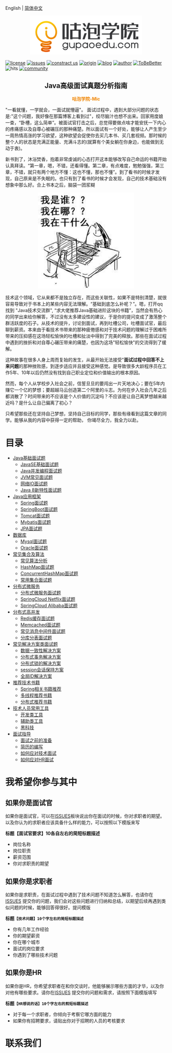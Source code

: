 English | [简体中文](#)

<p align="center"><img width="350" src="README.assets/1566299350462.png"></p>

[![license](https://img.shields.io/apm/l/vim-mode.svg?style=flat-square)](https://github.com/2227324689/ToBeBetter/blob/master/LICENSE) [![issues](https://img.shields.io/bitbucket/issues-raw/2227324689/ToBeBetter.svg?style=flat-square)](https://github.com/2227324689/ToBeBetter/issues) [![constract us](https://img.shields.io/badge/contract%20us-%E5%AE%98%E7%BD%91-brightgreen.svg?style=flat-square)](https://www.gupaoedu.com) [![origin](https://img.shields.io/badge/origin-%E5%92%95%E6%B3%A1%E5%AD%A6%E9%99%A2-yellowgreen.svg?style=flat-square)](https://www.gupaoedu.com) [![blog](https://img.shields.io/badge/blog-%E5%8D%9A%E5%AE%A2-orange.svg?style=flat-square)](https://istio.tech) [![author](https://img.shields.io/badge/author-Mic-blue.svg?style=flat-square)](#) [![ToBeBetter](https://img.shields.io/badge/linked-ToBeBetter-red.svg?style=flat-square)](#) ![hits](http://hits.dwyl.io/ToBeBetter/ToBeBetter.svg?style=flat-square) [![community](https://img.shields.io/badge/community-%E6%8A%80%E6%9C%AF%E7%A4%BE%E5%8C%BA-lightgrey.svg?style=flat-square)](https://gper.club)


<h2 align="center">Java高级面试真题分析指南</h2>
<p align="center" style="color:rgb(240,132,0)"><b>咕泡学院-Mic</b></p>
"一看就懂，一学就会，一面试就懵逼"。 面试过程中，遇到大部分问题的状态是:"这个问题，我好像在那篇博客上看到过"，绞尽脑汁也想不出来。回家用度娘一查，“卧槽，这么简单”。被面试官打击之后，总觉得要做点啥才能安抚一下内心的疼痛感以及自尊心被碾压的那种痛楚。所以面试有一个好处，能够让人产生至少一周热情高涨的学习欲望，这种欲望会促使你去买几本书、买几套视频。那时候的整个人的状态是充满正能量、充满斗志的(就算有个美女躺在你身边，也能做到无动于衷)。

新书到了，沐浴焚香，抱着非常虔诚的心态打开这本能够改写自己命运的书籍开始认真拜读。“第一章，嗯，不错，还看得懂。第二章，有点难度，勉勉强强，第三章，不错，就只有两个地方不懂：这也不懂，那也不懂”。到了看书的时候才发现，自己原来是不失眠的。也只有到了看书的时候才会发现，自己的技术基础没有想象中那么好。合上书本之后，脑袋一团浆糊

<p align="center"><img width="300" src="README.assets/timg.jpg"></p>
技术这个领域，它从来都不是独立存在，而这些关联性，如果不是特别清楚，就很容易导致对于书本上的某些内容无法理解。“基础到底怎么补呢？”。嗯，打开qq找到 "Java技术交流群",  “求大佬推荐Java基础进阶这块的书籍”，当然会有热心的同学出来给你解答，不过没有太多建设性的建议，于是你的提问变成了激荡整个群活跃度的石子。从技术的提升，讨论到面试，再到吐槽公司，吐槽面试官，最后聊到薪资。本来由于看技术书带来的那种疲倦感和对于技术问题的理解过于困难所带来的压抑感在这场轻松愉快的吐槽和扯淡中得到了完美的释放。那些在面试过程中遇到的挫折和对自尊心碾压带来的痛楚，也因为这场"轻松愉快"的交流得到了缓解。

这种故事在很多人身上周而复始的发生，从最开始无法接受"**面试过程中回答不上来问题**的那种挫败感，到逐步适应并且接受这种感觉。是导致很多大龄程序员在工作5年、10年以后仍然没有找到自己职业定位和价值输出的根本原因。

然而，每个人从学校步入社会之前，信誓旦旦的要闯出一片天地决心；要在5年内赚它一个亿的梦想；要超越马云创造第二个阿里的斗志。为何在步入社会几年之后都消散了？时间带来的不应该是个人价值的沉淀吗？不应该是让自己离梦想越来越近吗？是什么让自己偏离了初心？

只希望那些还在坚持自己梦想，坚持自己目标的同学，那些有缘看到这篇文章的同学。能够从我的内容中获得一定的帮助， 你竭尽全力，我全力以赴。




# 目录

- [Java基础面试题](base/README.md)
    - [JavaSE基础面试题](base/README.md#JavaSE基础面试题)
    - [Java并发编程面试题](base/README.md#Java并发编程面试题)
    - [JVM常见面试题](base/README.md#JVM常见面试题)
    - [网络IO面试题](base/README.md#网络IO面试题)
    - [Java 8新特性面试题](base/README.md#Java8新特性分析)
- [Java应用框架](web/README.md)
    - [Spring面试题](web/README.md#Spring面试题)
    - [SpringBoot面试题](web/README.md#SpringBoot面试题)
    - [Tomcat面试题](web/README.md#Tomcat面试题)
    - [Mybatis面试题](web/README.md#java-8)
    - [JPA面试题](web/README.md#JPA面试题)
- [数据库](database/README.md)
    - [Mysql面试题](database/README.md#Mysql面试题)
    - [Oracle面试题](database/README.md#Oracle面试题)
- [常见集合及算法](assets/README.md)
    - [常见算法分析](assets/README.md#常见算法分析)
    - [HashMap面试题](assets/README.md#HashMap面试题)
    - [ConcurrentHashMap面试题](assets/README.md#ConcurrentHashMap面试题)
    - [常用集合面试题](assets/README.md#常用集合面试题)
- [分布式微服务](distribute/README.md)
    - [分布式微服务面试题](distribute/README.md#分布式微服务面试题)
    - [SpringCloud Netflix面试题](distribute/README.md#SpringCloudNetflix面试题)
    - [SpringCloud Alibaba面试题](distribute/README.md#SpringCloudNetflix面试题)
- [分布式高并发](concurrent/README.md)
    - [Redis缓存面试题](concurrent/README.md#Redis缓存)
    - [Memcached面试题](concurrent/README.md#Memcached面试题)
    - [常见消息中间件面试题](concurrent/README.md#常见消息中间件面试题)
    - [分库分表面试题](concurrent/README.md#分库分表面试题)
- [常见解决方案类面试题](solution/README.md)
    - [数据一致性解决方案](solution/README.md#数据一致性解决方案)
    - [分布式事务解决方案](solution/README.md#分布式事务解决方案)
    - [分布式锁的解决方案](solution/README.md#分布式锁的解决方案)
    - [session会话保持方案](solution/README.md#session会话保持方案)
    - [全局ID解决方案](solution/README.md#全局ID解决方案)
- [推荐技术书籍](book/README.md)
    - [Spring相关书籍推荐](book/README.md#Spring类书籍推荐)
    - [多线程推荐书籍](book/README.md#多线程推荐书籍)
    - [分布式推荐书籍](book/README.md#分布式推荐书籍)
- [技术人员常用工具](tools/README.md)
    - [开发类工具](tools/README.md#开发类工具)
    - [辅助类工具](tools/README.md#辅助类工具)
    - [黑科技](tools/README.md#黑科技)
- [面试指导](review/README.md)
    - [面试之前的准备](review/README.md#面试前的准备)
    - [简历的编写](review/README.md#简历的编写)
    - [如何应对技术面试](review/README.md#如何应对技术面试)
    - [如何应对HR面试](review/README.md#如何应对HR面试)



# 我希望你参与其中

## 如果你是面试官

如果你是面试官，可以在[ISSUES](https://github.com/2227324689/ToBeBetter/issues)板块说出你在面试的时候，你对求职者的期望。以及你认为的求职者应该具备什么样的能力，可以按照以下模版来写

**标题【面试官要求】10各自左右的简短标题描述**

* 岗位名称
* 岗位职责
* 薪资范围
* 你对求职责的期望

## 如果你是求职者

如果你是求职责，在面试过程中遇到了技术问题不知道怎么解答，也请你在[ISSUES](https://github.com/2227324689/ToBeBetter/issues) 提交你的问题，我们会对这些问题进行归纳和总结，以期望后续再遇到类似问题的时候，能够回答得很好。提问模版

**标题`【技术问题】10个字左右的简短标题描述`**

* 你有几年工作经验
* 你的期望薪资
* 你在哪个城市
* 面试的岗位要求
* 你遇到了哪些技术问题

## 如果你是HR

如果你是HR，你希望求职者在和你交谈时，他能够展示哪些方面的才华，以及你对他有哪些要求。请你在[ISSUES](https://github.com/2227324689/ToBeBetter/issues) 提交你的问题和需求，请按照下面模版填写

**标题`【HR想说的话】10个字左右的剪短标题描述`**

* 对于每一个求职者，你倾向于考察它哪方面的能力
* 如果你有招聘要求，请贴出你对于招聘的人员的考核要求

# 联系我们

